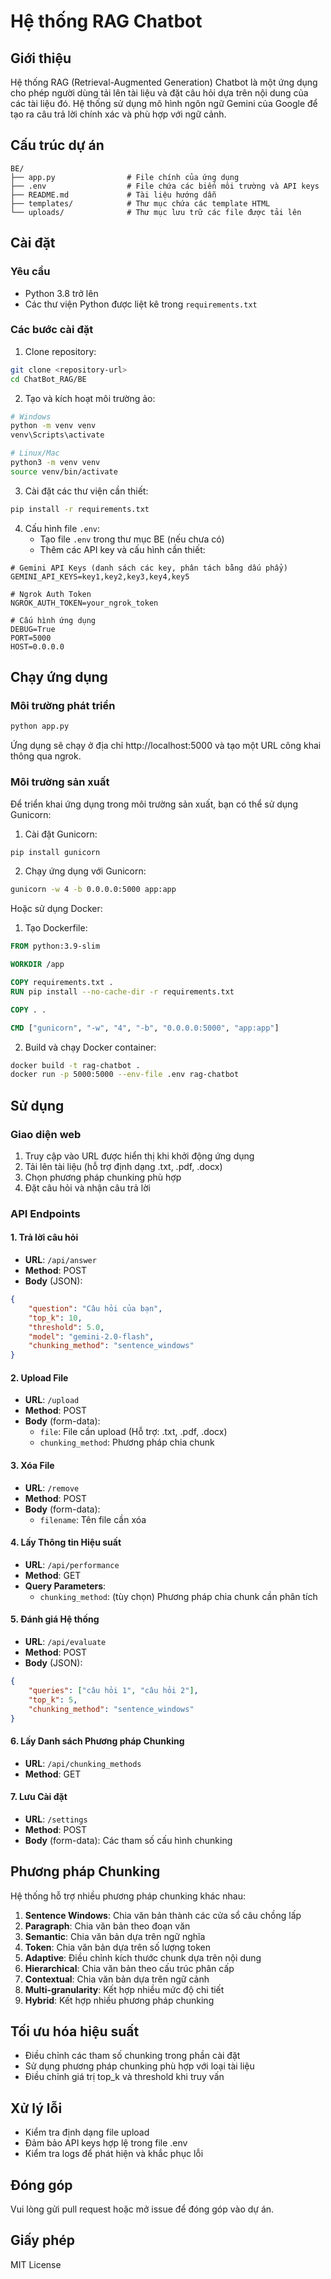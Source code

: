 # Hệ thống RAG Chatbot

## Giới thiệu
Hệ thống RAG (Retrieval-Augmented Generation) Chatbot là một ứng dụng cho phép người dùng tải lên tài liệu và đặt câu hỏi dựa trên nội dung của các tài liệu đó. Hệ thống sử dụng mô hình ngôn ngữ Gemini của Google để tạo ra câu trả lời chính xác và phù hợp với ngữ cảnh.

## Cấu trúc dự án
```
BE/
├── app.py                # File chính của ứng dụng
├── .env                  # File chứa các biến môi trường và API keys
├── README.md             # Tài liệu hướng dẫn
├── templates/            # Thư mục chứa các template HTML
└── uploads/              # Thư mục lưu trữ các file được tải lên
```

## Cài đặt

### Yêu cầu
- Python 3.8 trở lên
- Các thư viện Python được liệt kê trong `requirements.txt`

### Các bước cài đặt
1. Clone repository:
```bash
git clone <repository-url>
cd ChatBot_RAG/BE
```

2. Tạo và kích hoạt môi trường ảo:
```bash
# Windows
python -m venv venv
venv\Scripts\activate

# Linux/Mac
python3 -m venv venv
source venv/bin/activate
```

3. Cài đặt các thư viện cần thiết:
```bash
pip install -r requirements.txt
```

4. Cấu hình file `.env`:
   - Tạo file `.env` trong thư mục BE (nếu chưa có)
   - Thêm các API key và cấu hình cần thiết:
```
# Gemini API Keys (danh sách các key, phân tách bằng dấu phẩy)
GEMINI_API_KEYS=key1,key2,key3,key4,key5

# Ngrok Auth Token
NGROK_AUTH_TOKEN=your_ngrok_token

# Cấu hình ứng dụng
DEBUG=True
PORT=5000
HOST=0.0.0.0
```

## Chạy ứng dụng

### Môi trường phát triển
```bash
python app.py
```
Ứng dụng sẽ chạy ở địa chỉ http://localhost:5000 và tạo một URL công khai thông qua ngrok.

### Môi trường sản xuất
Để triển khai ứng dụng trong môi trường sản xuất, bạn có thể sử dụng Gunicorn:

1. Cài đặt Gunicorn:
```bash
pip install gunicorn
```

2. Chạy ứng dụng với Gunicorn:
```bash
gunicorn -w 4 -b 0.0.0.0:5000 app:app
```

Hoặc sử dụng Docker:

1. Tạo Dockerfile:
```dockerfile
FROM python:3.9-slim

WORKDIR /app

COPY requirements.txt .
RUN pip install --no-cache-dir -r requirements.txt

COPY . .

CMD ["gunicorn", "-w", "4", "-b", "0.0.0.0:5000", "app:app"]
```

2. Build và chạy Docker container:
```bash
docker build -t rag-chatbot .
docker run -p 5000:5000 --env-file .env rag-chatbot
```

## Sử dụng

### Giao diện web
1. Truy cập vào URL được hiển thị khi khởi động ứng dụng
2. Tải lên tài liệu (hỗ trợ định dạng .txt, .pdf, .docx)
3. Chọn phương pháp chunking phù hợp
4. Đặt câu hỏi và nhận câu trả lời

### API Endpoints

#### 1. Trả lời câu hỏi
- **URL**: `/api/answer`
- **Method**: POST
- **Body** (JSON):
```json
{
    "question": "Câu hỏi của bạn",
    "top_k": 10,
    "threshold": 5.0,
    "model": "gemini-2.0-flash",
    "chunking_method": "sentence_windows"
}
```

#### 2. Upload File
- **URL**: `/upload`
- **Method**: POST
- **Body** (form-data):
  - `file`: File cần upload (Hỗ trợ: .txt, .pdf, .docx)
  - `chunking_method`: Phương pháp chia chunk

#### 3. Xóa File
- **URL**: `/remove`
- **Method**: POST
- **Body** (form-data):
  - `filename`: Tên file cần xóa

#### 4. Lấy Thông tin Hiệu suất
- **URL**: `/api/performance`
- **Method**: GET
- **Query Parameters**:
  - `chunking_method`: (tùy chọn) Phương pháp chia chunk cần phân tích

#### 5. Đánh giá Hệ thống
- **URL**: `/api/evaluate`
- **Method**: POST
- **Body** (JSON):
```json
{
    "queries": ["câu hỏi 1", "câu hỏi 2"],
    "top_k": 5,
    "chunking_method": "sentence_windows"
}
```

#### 6. Lấy Danh sách Phương pháp Chunking
- **URL**: `/api/chunking_methods`
- **Method**: GET

#### 7. Lưu Cài đặt
- **URL**: `/settings`
- **Method**: POST
- **Body** (form-data): Các tham số cấu hình chunking

## Phương pháp Chunking
Hệ thống hỗ trợ nhiều phương pháp chunking khác nhau:

1. **Sentence Windows**: Chia văn bản thành các cửa sổ câu chồng lấp
2. **Paragraph**: Chia văn bản theo đoạn văn
3. **Semantic**: Chia văn bản dựa trên ngữ nghĩa
4. **Token**: Chia văn bản dựa trên số lượng token
5. **Adaptive**: Điều chỉnh kích thước chunk dựa trên nội dung
6. **Hierarchical**: Chia văn bản theo cấu trúc phân cấp
7. **Contextual**: Chia văn bản dựa trên ngữ cảnh
8. **Multi-granularity**: Kết hợp nhiều mức độ chi tiết
9. **Hybrid**: Kết hợp nhiều phương pháp chunking

## Tối ưu hóa hiệu suất
- Điều chỉnh các tham số chunking trong phần cài đặt
- Sử dụng phương pháp chunking phù hợp với loại tài liệu
- Điều chỉnh giá trị top_k và threshold khi truy vấn

## Xử lý lỗi
- Kiểm tra định dạng file upload
- Đảm bảo API keys hợp lệ trong file .env
- Kiểm tra logs để phát hiện và khắc phục lỗi

## Đóng góp
Vui lòng gửi pull request hoặc mở issue để đóng góp vào dự án.

## Giấy phép
MIT License 
